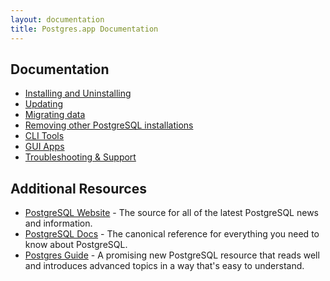 ```yaml
---
layout: documentation
title: Postgres.app Documentation
---
```


## Documentation

- [Installing and Uninstalling](install.html)
- [Updating](update.html)
- [Migrating data](migrating-data.html)
- [Removing other PostgreSQL installations](remove.html)
- [CLI Tools](cli-tools.html)
- [GUI Apps](gui-tools.html)
- [Troubleshooting & Support](troubleshooting.html)

## Additional Resources

- [PostgreSQL Website](http://www.postgresql.org/) - The source for all of the latest PostgreSQL news and information.
- [PostgreSQL Docs](http://www.postgresql.org/docs/current/static/index.html) - The canonical reference for everything you need to know about PostgreSQL.
- [Postgres Guide](http://postgresguide.com/) - A promising new PostgreSQL resource that reads well and introduces advanced topics in a way that's easy to understand.
